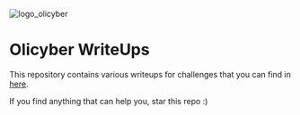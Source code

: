 ![logo_olicyber](https://olicyber.it/assets/loghi/logo-olicyber.svg)
# Olicyber WriteUps
This repository contains various writeups for challenges that you can find in [here](https://training.olicyber.it/).

If you find anything that can help you, star this repo :)

